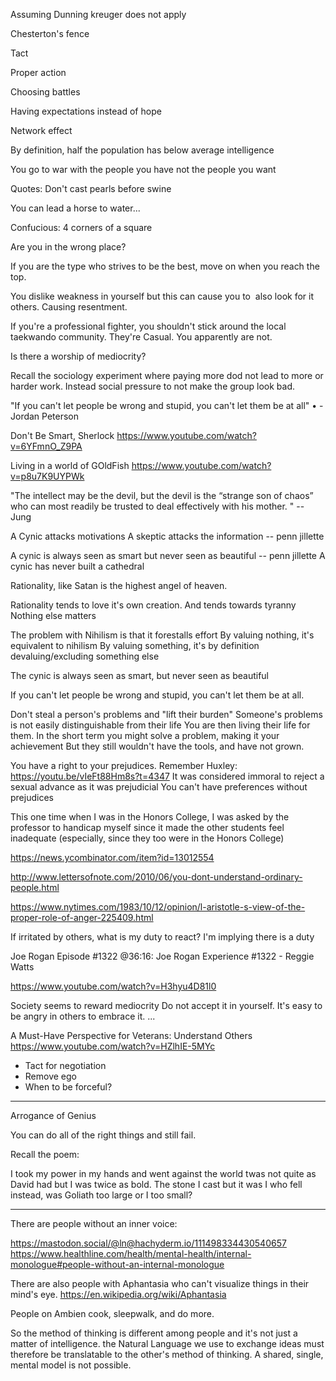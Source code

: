 Assuming Dunning kreuger does not apply

Chesterton's fence

Tact

Proper action

Choosing battles

Having expectations instead of hope

Network effect

By definition, half the population has below average intelligence

You go to war with the people you have not the people you want

Quotes:
Don't cast pearls before swine

You can lead a horse to water...

Confucious: 4 corners of a square

Are you in the wrong place?

If you are the type who strives to be the best, move on when you reach the top.

You dislike weakness in yourself but this can cause you to  also look for it others. Causing resentment.

If you're a professional fighter, you shouldn't stick around the local taekwando community. They're Casual. You apparently are not.

Is there a worship of mediocrity?

Recall the sociology experiment where paying more dod not lead to more or harder work. Instead social pressure to not make the group look bad.

"If you can't let people be wrong and stupid, you can't let them be at all"
 • -Jordan Peterson

Don't Be Smart, Sherlock
<https://www.youtube.com/watch?v=6YFmnO_Z9PA>

Living in a world of GOldFish
<https://www.youtube.com/watch?v=p8u7K9UYPWk>

"The intellect may be the devil, but the devil is the “strange son of chaos” who can most readily be trusted to deal effectively with his mother. " -- Jung

A Cynic attacks motivations
A skeptic attacks the information
-- penn jillette

A cynic is always seen as smart but never seen as beautiful
-- penn jillette
A cynic has never built a cathedral

Rationality, like Satan is the highest angel of heaven.

Rationality tends to love it's own creation.
And tends towards tyranny
Nothing else matters

The problem with Nihilism is that it forestalls effort
By valuing nothing, it's equivalent to nihilism
By valuing something, it's by definition devaluing/excluding something else

The cynic is always seen as smart, but never seen as beautiful

If you can't let people be wrong and stupid, you can't let them be at all.

Don't steal a person's problems and "lift their burden"
Someone's problems is not easily distinguishable from their life
You are then living their life for them.
In the short term you might solve a problem, making it your achievement
But they still wouldn't have the tools, and have not grown.

You have a right to your prejudices. Remember Huxley:
<https://youtu.be/vIeFt88Hm8s?t=4347>
It was considered immoral to reject a sexual advance as it was prejudicial
You can't have preferences without prejudices

This one time when I was in the Honors College, I was asked by the professor to handicap myself
since it made the other students feel inadequate (especially, since they too were in the Honors College)

<https://news.ycombinator.com/item?id=13012554>

<http://www.lettersofnote.com/2010/06/you-dont-understand-ordinary-people.html>

<https://www.nytimes.com/1983/10/12/opinion/l-aristotle-s-view-of-the-proper-role-of-anger-225409.html>

If irritated by others, what is my duty to react?
I'm implying there is a duty

Joe  Rogan Episode #1322  @36:16: Joe Rogan Experience #1322 - Reggie Watts

<https://www.youtube.com/watch?v=H3hyu4D81l0>

Society seems to reward mediocrity
 Do not accept it in yourself.
 It's easy to be angry in others to embrace it.
...

A Must-Have Perspective for Veterans: Understand Others
<https://www.youtube.com/watch?v=HZlhIE-5MYc>

- Tact for negotiation
- Remove ego
- When to be forceful?

---
Arrogance of Genius

You can do all of the right things and still fail.

Recall the poem:

I took my power in my hands and went against the world twas not quite as David had but I was twice as bold. The stone I cast but it was I who fell instead, was Goliath too large or I too small?

---

There are people without an inner voice:

<https://mastodon.social/@ln@hachyderm.io/111498334430540657>
<https://www.healthline.com/health/mental-health/internal-monologue#people-without-an-internal-monologue>

There are also people with Aphantasia who can't visualize things in their mind's eye.
<https://en.wikipedia.org/wiki/Aphantasia>

People on Ambien cook, sleepwalk, and do more.

So the method of thinking is different among people and it's not just a matter of intelligence.
the Natural Language we use to exchange ideas must therefore be
translatable to the other's method of thinking. A shared, single, mental model is not possible.

